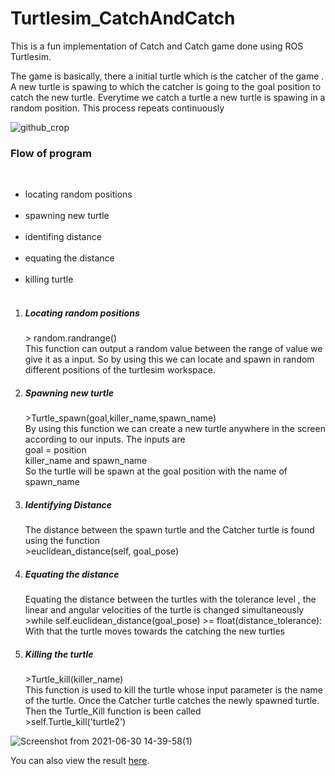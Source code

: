# **Turtlesim_CatchAndCatch**


This is a fun implementation of Catch and Catch game done using ROS Turtlesim.

The game is basically, there a initial turtle which is the catcher of the game . A new turtle is spawing to which the catcher is going to the goal position to catch the new turtle. Everytime we catch a turtle a new turtle is spawing in a random position. This process repeats continuously
<p>
  
  ![github_crop](https://user-images.githubusercontent.com/58605350/124253659-dfdd9800-db45-11eb-913e-1fd99eb991eb.png)

  
<h3><b>Flow of program</b></h3>
  <br><ul><li>locating random positions</li><br>
  <li>spawning new turtle</li><br>
  <li>identifing distance</li><br>
  <li>equating the distance </li><br>
  <li>killing turtle</li> <br></ul></p>
  
<ol>
  <p>
  <li><h5>Locating random positions<h5></li>
    > random.randrange() <br>
    This function can output a random value between the range of value we give it as a input. So by using this we can locate and spawn in random different positions of the turtlesim workspace.</p>
    <p>
    <li><h5>Spawning new turtle</h5></li>
    >Turtle_spawn(goal,killer_name,spawn_name)<br>
    By using this function we can create a new turtle anywhere in the screen according to our inputs. The inputs are <br>
    goal = position<br>
    killer_name and spawn_name <br>
    So the turtle will be spawn at the goal position with the name of spawn_name
    </p>
    <p>
    <li><h5>Identifying Distance</h5></li>
      The distance between the spawn turtle and the Catcher turtle is found using the function <br>
      >euclidean_distance(self, goal_pose)
    </p>
    <p>
      <li><h5>Equating the distance</h5></li>
      Equating the distance between the turtles with the tolerance level , the linear and angular velocities of the turtle is changed simultaneously<br>
      >while self.euclidean_distance(goal_pose) >= float(distance_tolerance):<br>
      With that the turtle moves towards the catching the new turtles<br>
    </p>
    <p>
      <li><h5>Killing the turtle</h5></li>
      >Turtle_kill(killer_name)<br>
      This function is used to kill the turtle whose input parameter is the name of the turtle. Once the Catcher turtle catches the newly spawned turtle. Then the Turtle_Kill function is been called<br>
      >self.Turtle_kill('turtle2')
    </p>

</ol>
      

![Screenshot from 2021-06-30 14-39-58(1)](https://user-images.githubusercontent.com/58605350/124026120-e87f8280-da0e-11eb-89d0-d316f0e9f482.png)


You can also view the result [here](https://www.youtube.com/watch?v=MuM3U3kca-8).
